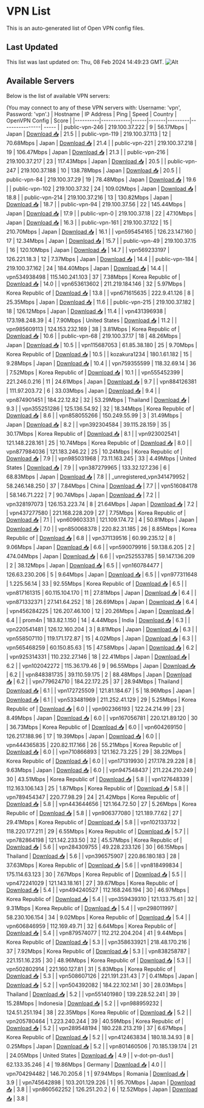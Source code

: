 # VPN List

This is an auto-generated list of Open VPN config files.

## Last Updated

This list was last updated on: Thu, 08 Feb 2024 14:49:23 GMT.
![Alt](https://repobeats.axiom.co/api/embed/186b98318ef1479477931607c1ad7d823f12451f.svg "Repobeats analytics image")

## Available Servers

Below is the list of available VPN servers:

(You may connect to any of these VPN servers with: Username: 'vpn', Password: 'vpn'.)
| Hostname | IP Address | Ping | Speed | Country | OpenVPN Config | Score |
|----------|------------|------|-------|---------|----------------| ----- |
| public-vpn-246 | 219.100.37.222 | 9 | 56.17Mbps | Japan | [Download 📥](./configs/server_0_JP.ovpn) | 21.5 |
| public-vpn-119 | 219.100.37.113 | 12 | 70.68Mbps | Japan | [Download 📥](./configs/server_1_JP.ovpn) | 21.4 |
| public-vpn-221 | 219.100.37.218 | 19 | 106.47Mbps | Japan | [Download 📥](./configs/server_2_JP.ovpn) | 21.3 |
| public-vpn-216 | 219.100.37.217 | 23 | 117.43Mbps | Japan | [Download 📥](./configs/server_3_JP.ovpn) | 20.5 |
| public-vpn-247 | 219.100.37.188 | 10 | 138.78Mbps | Japan | [Download 📥](./configs/server_4_JP.ovpn) | 20.5 |
| public-vpn-84 | 219.100.37.29 | 19 | 78.48Mbps | Japan | [Download 📥](./configs/server_5_JP.ovpn) | 19.6 |
| public-vpn-102 | 219.100.37.32 | 24 | 109.02Mbps | Japan | [Download 📥](./configs/server_6_JP.ovpn) | 18.8 |
| public-vpn-214 | 219.100.37.216 | 13 | 130.82Mbps | Japan | [Download 📥](./configs/server_7_JP.ovpn) | 18.7 |
| public-vpn-94 | 219.100.37.56 | 22 | 145.44Mbps | Japan | [Download 📥](./configs/server_8_JP.ovpn) | 17.9 |
| public-vpn-0 | 219.100.37.18 | 22 | 47.10Mbps | Japan | [Download 📥](./configs/server_9_JP.ovpn) | 16.3 |
| public-vpn-161 | 219.100.37.122 | 15 | 210.70Mbps | Japan | [Download 📥](./configs/server_10_JP.ovpn) | 16.1 |
| vpn595454165 | 126.23.147.160 | 17 | 12.34Mbps | Japan | [Download 📥](./configs/server_11_JP.ovpn) | 15.7 |
| public-vpn-49 | 219.100.37.15 | 16 | 120.10Mbps | Japan | [Download 📥](./configs/server_12_JP.ovpn) | 14.7 |
| vpn569233197 | 126.221.18.3 | 12 | 7.37Mbps | Japan | [Download 📥](./configs/server_13_JP.ovpn) | 14.4 |
| public-vpn-184 | 219.100.37.162 | 24 | 184.40Mbps | Japan | [Download 📥](./configs/server_14_JP.ovpn) | 14.4 |
| vpn534938498 | 115.140.241.103 | 37 | 7.38Mbps | Korea Republic of | [Download 📥](./configs/server_15_KR.ovpn) | 14.0 |
| vpn653613602 | 211.219.184.146 | 32 | 5.97Mbps | Korea Republic of | [Download 📥](./configs/server_16_KR.ovpn) | 13.8 |
| vpn671615635 | 222.9.41.126 | 8 | 25.35Mbps | Japan | [Download 📥](./configs/server_17_JP.ovpn) | 11.6 |
| public-vpn-215 | 219.100.37.182 | 18 | 126.12Mbps | Japan | [Download 📥](./configs/server_18_JP.ovpn) | 11.4 |
| vpn431396938 | 173.198.248.39 | 4 | 7.90Mbps | United States | [Download 📥](./configs/server_19_US.ovpn) | 11.2 |
| vpn985609113 | 124.153.232.169 | 38 | 3.81Mbps | Korea Republic of | [Download 📥](./configs/server_20_KR.ovpn) | 10.6 |
| public-vpn-68 | 219.100.37.17 | 18 | 48.26Mbps | Japan | [Download 📥](./configs/server_21_JP.ovpn) | 10.5 |
| vpn115687053 | 61.85.38.180 | 25 | 9.70Mbps | Korea Republic of | [Download 📥](./configs/server_22_KR.ovpn) | 10.5 |
| kozakura1234 | 180.1.61.182 | 15 | 9.28Mbps | Japan | [Download 📥](./configs/server_23_JP.ovpn) | 10.4 |
| vpn759355599 | 118.32.69.14 | 36 | 7.52Mbps | Korea Republic of | [Download 📥](./configs/server_24_KR.ovpn) | 10.1 |
| vpn555452399 | 221.246.0.216 | 11 | 24.61Mbps | Japan | [Download 📥](./configs/server_25_JP.ovpn) | 9.7 |
| vpn884126381 | 111.97.203.72 | 6 | 33.03Mbps | Japan | [Download 📥](./configs/server_26_JP.ovpn) | 9.4 |
| vpn874901451 | 184.22.12.82 | 32 | 53.29Mbps | Thailand | [Download 📥](./configs/server_27_TH.ovpn) | 9.3 |
| vpn355251286 | 125.136.54.92 | 32 | 18.34Mbps | Korea Republic of | [Download 📥](./configs/server_28_KR.ovpn) | 8.6 |
| vpn858055266 | 150.249.55.99 | 3 | 31.49Mbps | Japan | [Download 📥](./configs/server_29_JP.ovpn) | 8.2 |
| vpn392304584 | 39.115.28.159 | 35 | 30.17Mbps | Korea Republic of | [Download 📥](./configs/server_30_KR.ovpn) | 8.1 |
| vpn923002541 | 121.148.228.161 | 25 | 10.74Mbps | Korea Republic of | [Download 📥](./configs/server_31_KR.ovpn) | 8.0 |
| vpn877984036 | 121.183.246.22 | 25 | 10.24Mbps | Korea Republic of | [Download 📥](./configs/server_32_KR.ovpn) | 7.9 |
| vpn985031968 | 73.11.163.245 | 33 | 4.49Mbps | United States | [Download 📥](./configs/server_33_US.ovpn) | 7.9 |
| vpn387279965 | 133.32.127.236 | 6 | 68.83Mbps | Japan | [Download 📥](./configs/server_34_JP.ovpn) | 7.8 |
| _unregistered_vpn341479952 | 58.246.148.250 | 37 | 7.84Mbps | China | [Download 📥](./configs/server_35_CN.ovpn) | 7.7 |
| vpn516084178 | 58.146.71.222 | 7 | 90.74Mbps | Japan | [Download 📥](./configs/server_36_JP.ovpn) | 7.2 |
| vpn328197073 | 126.153.223.74 | 8 | 21.64Mbps | Japan | [Download 📥](./configs/server_37_JP.ovpn) | 7.2 |
| vpn437277580 | 221.168.228.209 | 27 | 7.75Mbps | Korea Republic of | [Download 📥](./configs/server_38_KR.ovpn) | 7.1 |
| vpn609603331 | 121.109.174.72 | 4 | 50.81Mbps | Japan | [Download 📥](./configs/server_39_JP.ovpn) | 7.0 |
| vpn850068378 | 220.82.31.185 | 26 | 8.85Mbps | Korea Republic of | [Download 📥](./configs/server_40_KR.ovpn) | 6.8 |
| vpn371139516 | 60.99.235.12 | 8 | 9.06Mbps | Japan | [Download 📥](./configs/server_41_JP.ovpn) | 6.6 |
| vpn590079916 | 59.138.6.205 | 2 | 474.04Mbps | Japan | [Download 📥](./configs/server_42_JP.ovpn) | 6.6 |
| vpn252553785 | 59.147.136.209 | 2 | 38.12Mbps | Japan | [Download 📥](./configs/server_43_JP.ovpn) | 6.5 |
| vpn160784477 | 126.63.230.206 | 5 | 9.64Mbps | Japan | [Download 📥](./configs/server_44_JP.ovpn) | 6.5 |
| vpn977311648 | 1.225.56.14 | 33 | 92.55Mbps | Korea Republic of | [Download 📥](./configs/server_45_KR.ovpn) | 6.5 |
| vpn817161315 | 60.115.104.170 | 11 | 27.81Mbps | Japan | [Download 📥](./configs/server_46_JP.ovpn) | 6.4 |
| vpn871332371 | 27.141.64.252 | 18 | 26.69Mbps | Japan | [Download 📥](./configs/server_47_JP.ovpn) | 6.4 |
| vpn456284225 | 126.207.46.100 | 12 | 20.26Mbps | Japan | [Download 📥](./configs/server_48_JP.ovpn) | 6.4 |
| prom4n | 183.82.1.150 | 14 | 4.44Mbps | India | [Download 📥](./configs/server_49_IN.ovpn) | 6.3 |
| vpn220541481 | 126.12.160.204 | 3 | 8.81Mbps | Japan | [Download 📥](./configs/server_50_JP.ovpn) | 6.3 |
| vpn558507110 | 119.171.172.87 | 15 | 4.02Mbps | Japan | [Download 📥](./configs/server_51_JP.ovpn) | 6.3 |
| vpn565468259 | 60.150.85.63 | 15 | 47.58Mbps | Japan | [Download 📥](./configs/server_52_JP.ovpn) | 6.2 |
| vpn925314331 | 110.232.27.146 | 18 | 22.41Mbps | Japan | [Download 📥](./configs/server_53_JP.ovpn) | 6.2 |
| vpn102042272 | 115.36.179.46 | 9 | 96.55Mbps | Japan | [Download 📥](./configs/server_54_JP.ovpn) | 6.2 |
| vpn848381735 | 39.110.59.175 | 2 | 88.48Mbps | Japan | [Download 📥](./configs/server_55_JP.ovpn) | 6.2 |
| vpn779624710 | 184.22.172.25 | 37 | 28.94Mbps | Thailand | [Download 📥](./configs/server_56_TH.ovpn) | 6.1 |
| vpn172725509 | 121.81.184.67 | 5 | 18.96Mbps | Japan | [Download 📥](./configs/server_57_JP.ovpn) | 6.1 |
| vpn533481969 | 211.252.41.129 | 29 | 5.25Mbps | Korea Republic of | [Download 📥](./configs/server_58_KR.ovpn) | 6.0 |
| vpn902366193 | 122.24.214.99 | 23 | 8.49Mbps | Japan | [Download 📥](./configs/server_59_JP.ovpn) | 6.0 |
| vpn167056781 | 220.121.89.120 | 30 | 36.73Mbps | Korea Republic of | [Download 📥](./configs/server_60_KR.ovpn) | 6.0 |
| vpn604269150 | 126.217.188.96 | 17 | 19.39Mbps | Japan | [Download 📥](./configs/server_61_JP.ovpn) | 6.0 |
| vpn444365835 | 220.82.117.166 | 26 | 55.21Mbps | Korea Republic of | [Download 📥](./configs/server_62_KR.ovpn) | 6.0 |
| vpn710866893 | 121.162.73.225 | 29 | 38.22Mbps | Korea Republic of | [Download 📥](./configs/server_63_KR.ovpn) | 6.0 |
| vpn171319930 | 217.178.29.228 | 8 | 9.63Mbps | Japan | [Download 📥](./configs/server_64_JP.ovpn) | 6.0 |
| vpn947548437 | 211.224.210.249 | 30 | 43.51Mbps | Korea Republic of | [Download 📥](./configs/server_65_KR.ovpn) | 5.8 |
| vpn127648339 | 112.163.106.143 | 25 | 1.87Mbps | Korea Republic of | [Download 📥](./configs/server_66_KR.ovpn) | 5.8 |
| vpn789454347 | 220.77.98.29 | 24 | 21.42Mbps | Korea Republic of | [Download 📥](./configs/server_67_KR.ovpn) | 5.8 |
| vpn443644656 | 121.164.72.50 | 27 | 5.26Mbps | Korea Republic of | [Download 📥](./configs/server_68_KR.ovpn) | 5.8 |
| vpn906377080 | 121.189.77.62 | 27 | 29.41Mbps | Korea Republic of | [Download 📥](./configs/server_69_KR.ovpn) | 5.8 |
| vpn102133732 | 118.220.177.211 | 29 | 6.55Mbps | Korea Republic of | [Download 📥](./configs/server_70_KR.ovpn) | 5.7 |
| vpn782864198 | 121.142.233.50 | 32 | 45.57Mbps | Korea Republic of | [Download 📥](./configs/server_71_KR.ovpn) | 5.6 |
| vpn284309755 | 49.228.233.126 | 30 | 66.15Mbps | Thailand | [Download 📥](./configs/server_72_TH.ovpn) | 5.6 |
| vpn396575907 | 220.86.180.183 | 28 | 37.63Mbps | Korea Republic of | [Download 📥](./configs/server_73_KR.ovpn) | 5.6 |
| vpn818499834 | 175.114.63.123 | 30 | 7.67Mbps | Korea Republic of | [Download 📥](./configs/server_74_KR.ovpn) | 5.5 |
| vpn472241029 | 121.143.18.161 | 27 | 39.67Mbps | Korea Republic of | [Download 📥](./configs/server_75_KR.ovpn) | 5.4 |
| vpn494240527 | 112.168.246.194 | 30 | 46.97Mbps | Korea Republic of | [Download 📥](./configs/server_76_KR.ovpn) | 5.4 |
| vpn359439310 | 121.133.75.61 | 32 | 9.31Mbps | Korea Republic of | [Download 📥](./configs/server_77_KR.ovpn) | 5.4 |
| vpn298011997 | 58.230.106.154 | 34 | 9.02Mbps | Korea Republic of | [Download 📥](./configs/server_78_KR.ovpn) | 5.4 |
| vpn606846959 | 112.169.49.71 | 32 | 6.64Mbps | Korea Republic of | [Download 📥](./configs/server_79_KR.ovpn) | 5.4 |
| vpn879574077 | 112.212.204.204 | 41 | 9.44Mbps | Korea Republic of | [Download 📥](./configs/server_80_KR.ovpn) | 5.3 |
| vpn358633921 | 218.48.170.216 | 37 | 7.92Mbps | Korea Republic of | [Download 📥](./configs/server_81_KR.ovpn) | 5.3 |
| vpn838258787 | 221.151.16.235 | 30 | 48.96Mbps | Korea Republic of | [Download 📥](./configs/server_82_KR.ovpn) | 5.3 |
| vpn502802914 | 221.160.127.81 | 31 | 5.83Mbps | Korea Republic of | [Download 📥](./configs/server_83_KR.ovpn) | 5.3 |
| vpn508607126 | 221.191.231.43 | 7 | 0.41Mbps | Japan | [Download 📥](./configs/server_84_JP.ovpn) | 5.2 |
| vpn504392082 | 184.22.102.141 | 30 | 28.03Mbps | Thailand | [Download 📥](./configs/server_85_TH.ovpn) | 5.2 |
| vpn551401980 | 139.228.52.241 | 39 | 15.28Mbps | Indonesia | [Download 📥](./configs/server_86_ID.ovpn) | 5.2 |
| vpn988959232 | 124.51.251.194 | 38 | 22.35Mbps | Korea Republic of | [Download 📥](./configs/server_87_KR.ovpn) | 5.2 |
| vpn205780464 | 1.223.240.244 | 39 | 40.59Mbps | Korea Republic of | [Download 📥](./configs/server_88_KR.ovpn) | 5.2 |
| vpn289548194 | 180.228.213.219 | 37 | 6.67Mbps | Korea Republic of | [Download 📥](./configs/server_89_KR.ovpn) | 5.2 |
| vpn412463834 | 180.18.34.93 | 8 | 0.25Mbps | Japan | [Download 📥](./configs/server_90_JP.ovpn) | 5.2 |
| vpn801460506 | 70.185.139.174 | 21 | 24.05Mbps | United States | [Download 📥](./configs/server_91_US.ovpn) | 4.9 |
| v-dot-pn-dus1 | 62.133.35.246 | 4 | 19.86Mbps | Germany | [Download 📥](./configs/server_92_DE.ovpn) | 4.0 |
| vpn704294482 | 146.70.205.6 | 1 | 97.94Mbps | Romania | [Download 📥](./configs/server_93_RO.ovpn) | 3.9 |
| vpn745642898 | 103.201.129.226 | 1 | 95.70Mbps | Japan | [Download 📥](./configs/server_94_JP.ovpn) | 3.8 |
| vpn860562252 | 126.251.20.2 | 6 | 12.52Mbps | Japan | [Download 📥](./configs/server_95_JP.ovpn) | 3.8 |
